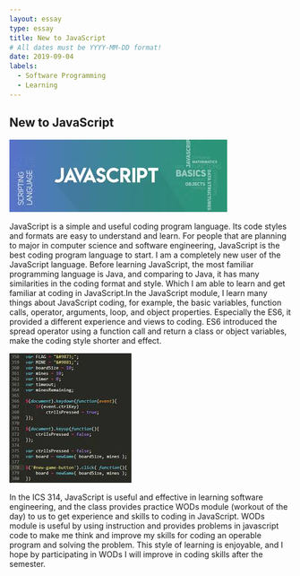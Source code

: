 ```yaml
---
layout: essay
type: essay
title: New to JavaScript
# All dates must be YYYY-MM-DD format!
date: 2019-09-04
labels:
  - Software Programming
  - Learning
---
```


## New to JavaScript

<img class="ui right spaced image" src="../images/images.jpg">

JavaScript is a simple and useful coding program language. Its code styles and formats are easy to understand and learn. For people that are planning to major in computer science and software engineering, JavaScript is the best coding program language to start. I am a completely new user of the JavaScript language. Before learning JavaScript, the most familiar programming language is Java, and comparing to Java, it has many similarities in the coding format and style. Which I am able to learn and get familiar at coding in JavaScript.In the JavaScript module, I learn many things about JavaScript coding, for example, the basic variables, function calls, operator, arguments, loop, and object properties. Especially the ES6, it provided a different experience and views to coding. ES6 introduced the spread operator using a function call and return a class or object variables, make the coding style shorter and effect.

<img class="ui left spaced image" src="../images/code.jpg">

In the ICS 314, JavaScript is useful and effective in learning software engineering, and the class provides practice WODs module (workout of the day) to us to get experience and skills to coding in JavaScript. WODs module is useful by using instruction and provides problems in javascript code to make me think and improve my skills for coding an operable program and solving the problem. This style of learning is enjoyable, and I hope by participating in WODs I will improve in coding skills after the semester.
